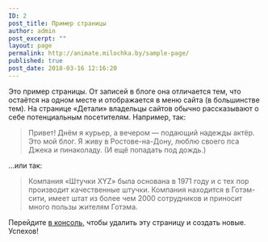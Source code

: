 ```yaml
---
ID: 2
post_title: Пример страницы
author: admin
post_excerpt: ""
layout: page
permalink: http://animate.milochka.by/sample-page/
published: true
post_date: 2018-03-16 12:16:20
---
```

Это пример страницы. От записей в блоге она отличается тем, что остаётся на одном месте и отображается в меню сайта (в большинстве тем). На странице &laquo;Детали&raquo; владельцы сайтов обычно рассказывают о себе потенциальным посетителям. Например, так:

<blockquote>Привет! Днём я курьер, а вечером &#8212; подающий надежды актёр. Это мой блог. Я живу в Ростове-на-Дону, люблю своего пса Джека и пинаколаду. (И ещё попадать под дождь.)</blockquote>

...или так:

<blockquote>Компания &laquo;Штучки XYZ&raquo; была основана в 1971 году и с тех пор производит качественные штучки. Компания находится в Готэм-сити, имеет штат из более чем 2000 сотрудников и приносит много пользы жителям Готэма.</blockquote>

Перейдите <a href="http://animate.milochka.by/wp-admin/">в консоль</a>, чтобы удалить эту страницу и создать новые. Успехов!